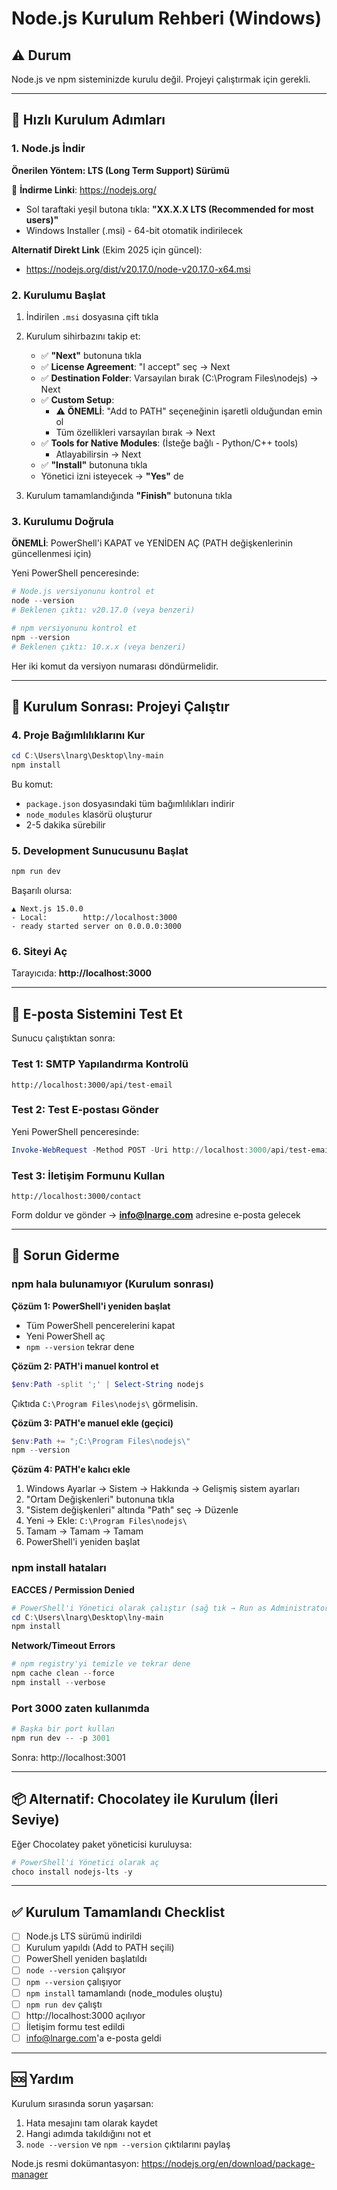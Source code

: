 # Node.js Kurulum Rehberi (Windows)

## ⚠️ Durum
Node.js ve npm sisteminizde kurulu değil. Projeyi çalıştırmak için gerekli.

---

## 🚀 Hızlı Kurulum Adımları

### 1. Node.js İndir

**Önerilen Yöntem: LTS (Long Term Support) Sürümü**

🔗 **İndirme Linki**: https://nodejs.org/

- Sol taraftaki yeşil butona tıkla: **"XX.X.X LTS (Recommended for most users)"**
- Windows Installer (.msi) - 64-bit otomatik indirilecek

**Alternatif Direkt Link** (Ekim 2025 için güncel):
- https://nodejs.org/dist/v20.17.0/node-v20.17.0-x64.msi

### 2. Kurulumu Başlat

1. İndirilen `.msi` dosyasına çift tıkla
2. Kurulum sihirbazını takip et:
   - ✅ **"Next"** butonuna tıkla
   - ✅ **License Agreement**: "I accept" seç → Next
   - ✅ **Destination Folder**: Varsayılan bırak (C:\Program Files\nodejs\) → Next
   - ✅ **Custom Setup**: 
     - ⚠️ **ÖNEMLİ**: "Add to PATH" seçeneğinin işaretli olduğundan emin ol
     - Tüm özellikleri varsayılan bırak → Next
   - ✅ **Tools for Native Modules**: (İsteğe bağlı - Python/C++ tools)
     - Atlayabilirsin → Next
   - ✅ **"Install"** butonuna tıkla
   - Yönetici izni isteyecek → **"Yes"** de

3. Kurulum tamamlandığında **"Finish"** butonuna tıkla

### 3. Kurulumu Doğrula

**ÖNEMLİ**: PowerShell'i KAPAT ve YENİDEN AÇ (PATH değişkenlerinin güncellenmesi için)

Yeni PowerShell penceresinde:

```powershell
# Node.js versiyonunu kontrol et
node --version
# Beklenen çıktı: v20.17.0 (veya benzeri)

# npm versiyonunu kontrol et
npm --version
# Beklenen çıktı: 10.x.x (veya benzeri)
```

Her iki komut da versiyon numarası döndürmelidir.

---

## 🔧 Kurulum Sonrası: Projeyi Çalıştır

### 4. Proje Bağımlılıklarını Kur

```powershell
cd C:\Users\lnarg\Desktop\lny-main
npm install
```

Bu komut:
- `package.json` dosyasındaki tüm bağımlılıkları indirir
- `node_modules` klasörü oluşturur
- 2-5 dakika sürebilir

### 5. Development Sunucusunu Başlat

```powershell
npm run dev
```

Başarılı olursa:
```
▲ Next.js 15.0.0
- Local:        http://localhost:3000
- ready started server on 0.0.0.0:3000
```

### 6. Siteyi Aç

Tarayıcıda: **http://localhost:3000**

---

## 🧪 E-posta Sistemini Test Et

Sunucu çalıştıktan sonra:

### Test 1: SMTP Yapılandırma Kontrolü
```
http://localhost:3000/api/test-email
```

### Test 2: Test E-postası Gönder
Yeni PowerShell penceresinde:
```powershell
Invoke-WebRequest -Method POST -Uri http://localhost:3000/api/test-email
```

### Test 3: İletişim Formunu Kullan
```
http://localhost:3000/contact
```

Form doldur ve gönder → **info@lnarge.com** adresine e-posta gelecek

---

## 🐛 Sorun Giderme

### npm hala bulunamıyor (Kurulum sonrası)

**Çözüm 1: PowerShell'i yeniden başlat**
- Tüm PowerShell pencerelerini kapat
- Yeni PowerShell aç
- `npm --version` tekrar dene

**Çözüm 2: PATH'i manuel kontrol et**
```powershell
$env:Path -split ';' | Select-String nodejs
```
Çıktıda `C:\Program Files\nodejs\` görmelisin.

**Çözüm 3: PATH'e manuel ekle (geçici)**
```powershell
$env:Path += ";C:\Program Files\nodejs\"
npm --version
```

**Çözüm 4: PATH'e kalıcı ekle**
1. Windows Ayarlar → Sistem → Hakkında → Gelişmiş sistem ayarları
2. "Ortam Değişkenleri" butonuna tıkla
3. "Sistem değişkenleri" altında "Path" seç → Düzenle
4. Yeni → Ekle: `C:\Program Files\nodejs\`
5. Tamam → Tamam → Tamam
6. PowerShell'i yeniden başlat

### npm install hataları

**EACCES / Permission Denied**
```powershell
# PowerShell'i Yönetici olarak çalıştır (sağ tık → Run as Administrator)
cd C:\Users\lnarg\Desktop\lny-main
npm install
```

**Network/Timeout Errors**
```powershell
# npm registry'yi temizle ve tekrar dene
npm cache clean --force
npm install --verbose
```

### Port 3000 zaten kullanımda

```powershell
# Başka bir port kullan
npm run dev -- -p 3001
```

Sonra: http://localhost:3001

---

## 📦 Alternatif: Chocolatey ile Kurulum (İleri Seviye)

Eğer Chocolatey paket yöneticisi kuruluysa:

```powershell
# PowerShell'i Yönetici olarak aç
choco install nodejs-lts -y
```

---

## ✅ Kurulum Tamamlandı Checklist

- [ ] Node.js LTS sürümü indirildi
- [ ] Kurulum yapıldı (Add to PATH seçili)
- [ ] PowerShell yeniden başlatıldı
- [ ] `node --version` çalışıyor
- [ ] `npm --version` çalışıyor
- [ ] `npm install` tamamlandı (node_modules oluştu)
- [ ] `npm run dev` çalıştı
- [ ] http://localhost:3000 açılıyor
- [ ] İletişim formu test edildi
- [ ] info@lnarge.com'a e-posta geldi

---

## 🆘 Yardım

Kurulum sırasında sorun yaşarsan:
1. Hata mesajını tam olarak kaydet
2. Hangi adımda takıldığını not et
3. `node --version` ve `npm --version` çıktılarını paylaş

Node.js resmi dokümantasyon:
https://nodejs.org/en/download/package-manager
